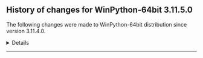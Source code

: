 ﻿## History of changes for WinPython-64bit 3.11.5.0

The following changes were made to WinPython-64bit distribution since version 3.11.4.0.

<details>
### Tools

Upgraded packages:

  * [Nodejs](https://nodejs.org) v18.16.0 → v18.17.1 (a JavaScript runtime built on Chrome's V8 JavaScript engine)
  * [npmjs](https://www.npmjs.com/) 9.5.1 → 9.6.7 (a package manager for JavaScript)

### Python packages

New packages:

  * [annotated_types](https://pypi.org/project/annotated_types) 0.5.0 (Reusable constraint types to use with typing.Annotated)
  * [ansi2html](https://pypi.org/project/ansi2html) 1.6.0 (Convert text with ANSI color codes to HTML or to LaTeX)
  * [async_lru](https://pypi.org/project/async_lru) 2.0.4 (Simple LRU cache for asyncio)
  * [cachecontrol](https://pypi.org/project/cachecontrol) 0.12.11 (httplib2 caching for requests)
  * [cleo](https://pypi.org/project/cleo) 2.0.1 (Cleo allows you to create beautiful and testable command-line interfaces.)
  * [click_default_group](https://pypi.org/project/click_default_group) 1.2.4 (Extends click.Group to invoke a command without explicit subcommand name)
  * [crashtest](https://pypi.org/project/crashtest) 0.4.1 (Manage Python errors with ease)
  * [daqp](https://pypi.org/project/daqp) 0.5.1 (DAQP: A dual active-set QP solver)
  * [dataclasses_json](https://pypi.org/project/dataclasses_json) 0.5.7 (Easily serialize dataclasses to and from JSON)
  * [dulwich](https://pypi.org/project/dulwich) 0.21.5 (Python Git Library)
  * [gpt4all](https://pypi.org/project/gpt4all) 1.0.8 (Python bindings for GPT4All)
  * [installer](https://pypi.org/project/installer) 0.7.0 (A library for installing Python wheels.)
  * [jupyter_lsp](https://pypi.org/project/jupyter_lsp) 2.2.0 (Multi-Language Server WebSocket proxy for Jupyter Notebook/Lab server)
  * [langchain](https://pypi.org/project/langchain) 0.0.292 (Building applications with LLMs through composability)
  * [langsmith](https://pypi.org/project/langsmith) 0.0.37 (Client library to connect to the LangSmith LLM Tracing and Evaluation Platform.)
  * [llm](https://pypi.org/project/llm) 0.10 (A CLI utility and Python library for interacting with Large Language Models, including OpenAI, PaLM and local models installed on your own machine.)
  * [llm_gpt4all](https://pypi.org/project/llm_gpt4all) 0.1.1 (Plugin for LLM adding support for GPT4ALL models)
  * [llm_llama_cpp](https://pypi.org/project/llm_llama_cpp) 0.1a0 (LLM plugin for running models using llama.cpp)
  * [llm_markov](https://pypi.org/project/llm_markov) 0.1 (Plugin for LLM adding a Markov chain generating model)
  * [lockfile](https://pypi.org/project/lockfile) 0.12.2 (Platform-independent file locking module)
  * [marshmallow_enum](https://pypi.org/project/marshmallow_enum) 1.5.1 (Enum field for Marshmallow)
  * [mutagen](https://pypi.org/project/mutagen) 1.46.0 (read and write audio tags for many formats)
  * [poetry](https://pypi.org/project/poetry) 1.5.1 (Python dependency management and packaging made easy.)
  * [poetry_core](https://pypi.org/project/poetry_core) 1.6.1 (Poetry PEP 517 Build Backend)
  * [poetry_plugin_export](https://pypi.org/project/poetry_plugin_export) 1.5.0 (Poetry plugin to export the dependencies to various formats)
  * [pycryptodomex](https://pypi.org/project/pycryptodomex) 3.18.0 (Cryptographic library for Python)
  * [pydantic_core](https://pypi.org/project/pydantic_core) 2.6.3 ()
  * [pydub](https://pypi.org/project/pydub) 0.25.1 (Manipulate audio with an simple and easy high level interface)
  * [pypdf](https://pypi.org/project/pypdf) 3.15.2 (A pure-python PDF library capable of splitting, merging, cropping, and transforming PDF files)
  * [python_ulid](https://pypi.org/project/python_ulid) 1.1.0 (Universally Unique Lexicographically Sortable Identifier)
  * [rapidfuzz](https://pypi.org/project/rapidfuzz) 2.13.7 (rapid fuzzy string matching)
  * [safetensors](https://pypi.org/project/safetensors) 0.3.3 (Fast and Safe Tensor serialization)
  * [shellingham](https://pypi.org/project/shellingham) 1.5.0.post1 (Tool to Detect Surrounding Shell)
  * [sqlite_migrate](https://pypi.org/project/sqlite_migrate) 0.1a2 ()
  * [tomli](https://pypi.org/project/tomli) 2.0.1 (A lil' TOML parser)
  * [trove_classifiers](https://pypi.org/project/trove_classifiers) 2023.2.20 (Canonical source for classifiers on PyPI (pypi.org).)
  * [typing_inspect](https://pypi.org/project/typing_inspect) 0.8.0 (Runtime inspection utilities for typing module.)
  * [websockets](https://pypi.org/project/websockets) 10.3 (An implementation of the WebSocket Protocol (RFC 6455 & 7692))
  * [yt_dlp](https://pypi.org/project/yt_dlp) 2023.7.6 (A youtube-dl fork with additional features and patches)

Upgraded packages:

  * [accelerate](https://pypi.org/project/accelerate) 0.20.3 → 0.23.0 (Accelerate)
  * [altair](https://pypi.org/project/altair) 5.0.1 → 5.1.1 (Altair: A declarative statistical visualization library for Python.)
  * [anyio](https://pypi.org/project/anyio) 3.6.2 → 3.7.1 (High level compatibility layer for multiple asynchronous event loop implementations)
  * [astropy](https://pypi.org/project/astropy) 5.1.1 → 5.3.2 (Community-developed python astronomy tools)
  * [async_timeout](https://pypi.org/project/async_timeout) 4.0.2 → 4.0.3 (Timeout context manager for asyncio programs)
  * [azure_core](https://pypi.org/project/azure_core) 1.25.1 → 1.29.2 (Microsoft Azure Core Library for Python)
  * [azure_cosmos](https://pypi.org/project/azure_cosmos) 4.3.1 → 4.5.0 (Microsoft Azure Cosmos Client Library for Python)
  * [azure_identity](https://pypi.org/project/azure_identity) 1.12.0 → 1.14.0 (Microsoft Azure Identity Library for Python)
  * [black](https://pypi.org/project/black) 23.3.0 → 23.9.1 (The uncompromising code formatter.)
  * [bleach](https://pypi.org/project/bleach) 5.0.0 → 6.0.0 (An easy safelist-based HTML-sanitizing tool.)
  * [blis](https://pypi.org/project/blis) 0.7.9 → 0.7.10 (The Blis BLAS-like linear algebra library, as a self-contained C-extension.)
  * [bokeh](https://pypi.org/project/bokeh) 3.1.1 → 3.2.2 (Interactive plots and applications in the browser from Python)
  * [bqplot](https://pypi.org/project/bqplot) 0.12.39 → 0.12.40 (Interactive plotting for the Jupyter notebook, using d3.js and ipywidgets.)
  * [confection](https://pypi.org/project/confection) 0.0.3 → 0.1.1 (The sweetest config system for Python)
  * [cython](https://pypi.org/project/cython) 0.29.35 → 3.0.2 (The Cython compiler for writing C extensions for the Python language.)
  * [dash](https://pypi.org/project/dash) 2.9.3 → 2.11.1 (A Python framework for building reactive web-apps. Developed by Plotly.)
  * [dask](https://pypi.org/project/dask) 2023.6.0 → 2023.8.0 (Parallel PyData with Task Scheduling)
  * [dask_image](https://pypi.org/project/dask_image) 2023.3.0 → 2023.8.1 (Distributed image processing)
  * [datashader](https://pypi.org/project/datashader) 0.15.1 → 0.15.2 (Data visualization toolchain based on aggregating into a grid)
  * [debugpy](https://pypi.org/project/debugpy) 1.6.7 → 1.8.0 (An implementation of the Debug Adapter Protocol for Python)
  * [distributed](https://pypi.org/project/distributed) 2023.6.0 → 2023.8.0 (Distributed scheduler for Dask)
  * [fastapi](https://pypi.org/project/fastapi) 0.95.1 → 0.103.1 (FastAPI framework, high performance, easy to learn, fast to code, ready for production)
  * [geopandas](https://pypi.org/project/geopandas) 0.13.0 → 0.14.0 (Geographic pandas extensions)
  * [gitdb](https://pypi.org/project/gitdb) 4.0.9 → 4.0.10 (Git Object Database)
  * [gitpython](https://pypi.org/project/gitpython) 3.1.29 → 3.1.32 (Python Git Library)
  * [guidata](https://pypi.org/project/guidata) 2.3.1 → 3.0.4 (Automatic graphical user interfaces generation for easy dataset editing and display)
  * [guiqwt](https://pypi.org/project/guiqwt) 4.3.3 → 4.4.1 (guiqwt is a set of tools for curve and image plotting (extension to PythonQwt))
  * [holoviews](https://pypi.org/project/holoviews) 1.16.1 → 1.17.1 (Stop plotting your data - annotate your data and let it visualize itself.)
  * [huggingface_hub](https://pypi.org/project/huggingface_hub) 0.14.1 → 0.17.1 (Client library to download and publish models, datasets and other repos on the huggingface.co hub)
  * [hvplot](https://pypi.org/project/hvplot) 0.8.3 → 0.8.4 (A high-level plotting API for the PyData ecosystem built on HoloViews.)
  * [imageio](https://pypi.org/project/imageio) 2.28.1 → 2.31.1 (Library for reading and writing a wide range of image, video, scientific, and volumetric data formats.)
  * [imageio_ffmpeg](https://pypi.org/project/imageio_ffmpeg) 0.4.2 → 0.4.8 (FFMPEG wrapper for Python)
  * [importlib_metadata](https://pypi.org/project/importlib_metadata) 5.0.0 → 6.8.0 (Read metadata from Python packages)
  * [ipydatagrid](https://pypi.org/project/ipydatagrid) 1.1.15 → 1.2.0 (Fast Datagrid widget for the Jupyter Notebook and JupyterLab)
  * [ipykernel](https://pypi.org/project/ipykernel) 6.23.1 → 6.25.2 (IPython Kernel for Jupyter)
  * [ipyleaflet](https://pypi.org/project/ipyleaflet) 0.17.2 → 0.17.4 (A Jupyter widget for dynamic Leaflet maps)
  * [ipython](https://pypi.org/project/ipython) 8.13.1 → 8.15.0 (IPython: Productive Interactive Computing)
  * [ipywidgets](https://pypi.org/project/ipywidgets) 8.0.6 → 8.1.1 (IPython HTML widgets for Jupyter)
  * [joblib](https://pypi.org/project/joblib) 1.2.0 → 1.3.1 (Lightweight pipelining: using Python functions as pipeline jobs.)
  * [jupyterlab](https://pypi.org/project/jupyterlab) 3.6.5 → 4.0.6 (The JupyterLab notebook server extension.)
  * [jupyterlab_server](https://pypi.org/project/jupyterlab_server) 2.22.1 → 2.24.0 (JupyterLab Server)
  * [jupyterlab_widgets](https://pypi.org/project/jupyterlab_widgets) 3.0.7 → 3.0.9 (JupyterLab extension providing HTML widgets)
  * [llvmlite](https://pypi.org/project/llvmlite) 0.40.1 → 0.41.0 (lightweight wrapper around basic LLVM functionality)
  * [matplotlib](https://pypi.org/project/matplotlib) 3.7.2 → 3.8.0 (Python plotting package)
  * [maturin](https://pypi.org/project/maturin) 0.14.15 → 1.2.3 (Build and publish crates with pyo3, rust-cpython and cffi bindings as well as rust binaries as python packages)
  * [mizani](https://pypi.org/project/mizani) 0.9.0 → 0.9.2 (Scales for Python)
  * [mypy](https://pypi.org/project/mypy) 1.3.0 → 1.5.1 (Optional static typing for Python)
  * [nbclient](https://pypi.org/project/nbclient) 0.7.4 → 0.8.0 (A client library for executing notebooks. Formally nbconvert's ExecutePreprocessor.)
  * [nbconvert](https://pypi.org/project/nbconvert) 7.4.0 → 7.8.0 (Converting Jupyter Notebooks)
  * [nltk](https://pypi.org/project/nltk) 3.7 → 3.8.1 (Natural Language Toolkit)
  * [notebook](https://pypi.org/project/notebook) 6.5.4 → 7.0.4 (A web-based notebook environment for interactive computing)
  * [numba](https://pypi.org/project/numba) 0.57.1 → 0.58.0 (compiling Python code using LLVM)
  * [numexpr](https://pypi.org/project/numexpr) 2.8.4 → 2.8.6 (Fast numerical expression evaluator for NumPy)
  * [numpy](https://pypi.org/project/numpy) 1.24.2 → 1.25.2 (NumPy is the fundamental package for array computing with Python.)
  * [openai](https://pypi.org/project/openai) 0.27.7 → 0.28.0 (Python client library for the OpenAI API)
  * [opencv_python](https://pypi.org/project/opencv_python) 4.7.0.72 → 4.8.0.74 (Wrapper package for OpenCV python bindings.)
  * [pandas](https://pypi.org/project/pandas) 2.0.2 → 2.1.1 (Powerful data structures for data analysis, time series, and statistics)
  * [panel](https://pypi.org/project/panel) 1.0.4 → 1.2.3 (A high level app and dashboarding solution for Python.)
  * [partd](https://pypi.org/project/partd) 1.2.0 → 1.4.0 (Appendable key-value storage)
  * [pathy](https://pypi.org/project/pathy) 0.10.1 → 0.10.2 (pathlib.Path subclasses for local and cloud bucket storage)
  * [pip](https://pypi.org/project/pip) 23.1.2 → 23.2.1 (The PyPA recommended tool for installing Python packages.)
  * [pkginfo](https://pypi.org/project/pkginfo) 1.8.3 → 1.9.6 (Query metadatdata from sdists / bdists / installed packages.)
  * [platformdirs](https://pypi.org/project/platformdirs) 2.5.4 → 3.8.1 (A small Python module for determining appropriate platform-specific dirs, e.g. a "user data dir".)
  * [plotly](https://pypi.org/project/plotly) 5.14.1 → 5.16.1 (An open-source, interactive graphing library for Python)
  * [plotnine](https://pypi.org/project/plotnine) 0.12.1 → 0.12.3 (A grammar of graphics for python)
  * [pmdarima](https://pypi.org/project/pmdarima) 2.0.2 → 2.0.3 (Python's forecast::auto.arima equivalent)
  * [polars](https://pypi.org/project/polars) 0.18.4 → 0.19.3 (Blazingly fast DataFrame library)
  * [prompt_toolkit](https://pypi.org/project/prompt_toolkit) 3.0.33 → 3.0.39 (Library for building powerful interactive command lines in Python)
  * [psutil](https://pypi.org/project/psutil) 5.9.0 → 5.9.5 (Cross-platform lib for process and system monitoring in Python.)
  * [ptpython](https://pypi.org/project/ptpython) 3.0.20 → 3.0.23 (Python REPL build on top of prompt_toolkit)
  * [pyarrow](https://pypi.org/project/pyarrow) 12.0.0 → 13.0.0 (Python library for Apache Arrow)
  * [pybind11](https://pypi.org/project/pybind11) 2.10.3 → 2.11.1 (Seamless operability between C++11 and Python)
  * [pydantic](https://pypi.org/project/pydantic) 1.9.1 → 2.3.0 (Data validation and settings management using python 3.6 type hinting)
  * [pygad](https://pypi.org/project/pygad) 2.17.0 → 3.2.0 (PyGAD: A Python 3 Library for Building the Genetic Algorithm and Training Machine Learning Algoithms (Keras & PyTorch).)
  * [pygame](https://pypi.org/project/pygame) 2.1.2 → 2.4.0 (Python Game Development)
  * [pylint_venv](https://pypi.org/project/pylint_venv) 2.3.0 → 3.0.2 (pylint-venv provides a Pylint init-hook to use the same Pylint installation with different virtual environments.)
  * [pymc](https://pypi.org/project/pymc) 5.3.0 → 5.5.0 (Markov Chain Monte Carlo sampling toolkit.)
  * [pytensor](https://pypi.org/project/pytensor) 2.11.2 → 2.12.3 (Optimizing compiler for evaluating mathematical expressions on CPUs and GPUs.)
  * [Python](http://www.python.org/) 3.11.4 → 3.11.5 (Python programming language with standard library)
  * [python_barcode](https://pypi.org/project/python_barcode) 0.0.post466+g6f8556e → 0.15.1 (Create standard barcodes with Python. No external modules needed. (optional Pillow support included).)
  * [python_json_logger](https://pypi.org/project/python_json_logger) 2.0.4 → 2.0.7 (A python library adding a json log formatter)
  * [python_lsp_black](https://pypi.org/project/python_lsp_black) 1.2.1 → 1.3.0 (Black plugin for the Python LSP Server)
  * [python_lsp_jsonrpc](https://pypi.org/project/python_lsp_jsonrpc) 1.0.0 → 1.1.1 (JSON RPC 2.0 server library)
  * [python_lsp_server](https://pypi.org/project/python_lsp_server) 1.7.2 → 1.7.4 (Python Language Server for the Language Server Protocol)
  * [pytz](https://pypi.org/project/pytz) 2022.4 → 2023.3 (World timezone definitions, modern and historical)
  * [pyviz_comms](https://pypi.org/project/pyviz_comms) 2.2.1 → 3.0.0 (Bidirectional communication for the PyViz ecosystem.)
  * [pywin32](https://pypi.org/project/pywin32) 305 → 306 (Python for Window Extensions)
  * [pyzmq](https://pypi.org/project/pyzmq) 25.0.2 → 25.1.1 (Python bindings for 0MQ)
  * [qpsolvers](https://pypi.org/project/qpsolvers) 3.1.0 → 3.4.0 (Quadratic programming solvers in Python with a unified API)
  * [qtconsole](https://pypi.org/project/qtconsole) 5.4.3 → 5.4.4 (Jupyter Qt console)
  * [qtpy](https://pypi.org/project/qtpy) 2.3.1 → 2.4.0 (Provides an abstraction layer on top of the various Qt bindings (PyQt5, PyQt4 and PySide) and additional custom QWidgets.)
  * [reportlab](https://pypi.org/project/reportlab) 3.6.12 → 4.0.4 (The Reportlab Toolkit)
  * [requests](https://pypi.org/project/requests) 2.28.1 → 2.31.0 (Python HTTP for Humans.)
  * [rich](https://pypi.org/project/rich) 13.3.5 → 13.4.2 (Render rich text, tables, progress bars, syntax highlighting, markdown and more to the terminal)
  * [scikit_image](https://pypi.org/project/scikit_image) 0.20.0 → 0.21.0 (Image processing routines for SciPy)
  * [scikit_learn](https://pypi.org/project/scikit_learn) 1.2.2 → 1.3.1 (A set of python modules for machine learning and data mining)
  * [scipy](https://pypi.org/project/scipy) 1.10.1 → 1.11.1 (SciPy: Scientific Library for Python)
  * [setuptools](https://pypi.org/project/setuptools) 67.7.2 → 67.8.0 (Easily download, build, install, upgrade, and uninstall Python packages)
  * [spacy](https://pypi.org/project/spacy) 3.5.2 → 3.6.1 (Industrial-strength Natural Language Processing (NLP) in Python)
  * [spyder](https://pypi.org/project/spyder) 5.4.3 → 5.4.5 (The Scientific Python Development Environment)
  * [spyder_kernels](https://pypi.org/project/spyder_kernels) 2.4.3 → 2.4.4 (Jupyter kernels for Spyder's console)
  * [sqlalchemy](https://pypi.org/project/sqlalchemy) 2.0.15 → 2.0.19 (Database Abstraction Library)
  * [sqlite_utils](https://pypi.org/project/sqlite_utils) 3.31 → 3.35.1 (CLI tool and Python utility functions for manipulating SQLite databases)
  * [starlette](https://pypi.org/project/starlette) 0.26.1 → 0.27.0 (The little ASGI library that shines.)
  * [thinc](https://pypi.org/project/thinc) 8.1.9 → 8.1.12 (Practical Machine Learning for NLP)
  * [tifffile](https://pypi.org/project/tifffile) 2022.5.4 → 2023.7.18 (Read and write TIFF(r) files)
  * [tqdm](https://pypi.org/project/tqdm) 4.64.0 → 4.65.0 (Fast, Extensible Progress Meter)
  * [traitlets](https://pypi.org/project/traitlets) 5.7.1 → 5.10.0 (Traitlets Python config system)
  * [transformers](https://pypi.org/project/transformers) 4.29.1 → 4.33.2 (State-of-the-art Machine Learning for JAX, PyTorch and TensorFlow)
  * [trio](https://pypi.org/project/trio) 0.22.1 → 0.22.2 (A friendly Python library for async concurrency and I/O)
  * [typer](https://pypi.org/project/typer) 0.7.0 → 0.9.0 (Typer, build great CLIs. Easy to code. Based on Python type hints.)
  * [typing_extensions](https://pypi.org/project/typing_extensions) 4.4.0 → 4.7.1 (Backported and Experimental Type Hints for Python 3.5+)
  * [uvicorn](https://pypi.org/project/uvicorn) 0.20.0 → 0.22.0 (The lightning-fast ASGI server.)
  * [virtualenv](https://pypi.org/project/virtualenv) 20.19.0 → 20.23.0 (Virtual Python Environment builder)
  * [websocket_client](https://pypi.org/project/websocket_client) 1.5.1 → 1.6.1 (WebSocket client for Python. hybi13 is supported.)
  * [werkzeug](https://pypi.org/project/werkzeug) 2.3.4 → 2.2.2 (The comprehensive WSGI web application library.)
  * [widgetsnbextension](https://pypi.org/project/widgetsnbextension) 4.0.7 → 4.0.9 (IPython HTML widgets for Jupyter)
  * [winpython](http://winpython.github.io/) 6.4.20230625 → 7.0.20230923 (WinPython distribution tools, including WPPM)
  * [xarray](https://pypi.org/project/xarray) 2023.5.0 → 2023.8.0 (N-D labeled arrays and datasets in Python)
  * [xlsxwriter](https://pypi.org/project/xlsxwriter) 3.1.0 → 3.1.2 (A Python module for creating Excel XLSX files.)
  * [yapf](https://pypi.org/project/yapf) 0.32.0 → 0.40.1 (A formatter for Python code.)
  * [zstandard](https://pypi.org/project/zstandard) 0.20.0 → 0.21.0 (Zstandard bindings for Python)

Removed packages:

  * [astroml](https://pypi.org/project/astroml) 1.0.2.post1 (tools for machine learning and data mining in Astronomy)
  * [backports_abc](https://pypi.org/project/backports_abc) 0.5 (A backport of recent additions to the 'collections.abc' module.)
  * [cartopy](https://pypi.org/project/cartopy) 0.21.1 (A cartographic python library with Matplotlib support for visualisation)
  * [csvs_to_sqlite](https://pypi.org/project/csvs_to_sqlite) 1.3.1a0 (Convert CSV files into a SQLite database)
  * [dask_searchcv](https://pypi.org/project/dask_searchcv) 0.2.0 (Tools for doing hyperparameter search with Scikit-Learn and Dask)
  * [dateparser](https://pypi.org/project/dateparser) 1.1.0 (Date parsing library designed to parse dates from HTML pages)
  * [docrepr](https://pypi.org/project/docrepr) 0.1.1 (docrepr renders Python docstrings in HTML)
  * [flask_accepts](https://pypi.org/project/flask_accepts) 0.18.4 (Easy, opinionated Flask input/output handling with Flask-restx and Marshmallow)
  * [flask_restx](https://pypi.org/project/flask_restx) 0.5.1 (Fully featured framework for fast, easy and documented API development with Flask)
  * [flaskerize](https://pypi.org/project/flaskerize) 0.14.0 (Python CLI build/dev tool for templated code generation and project modification. Think Angular schematics for Python.)
  * [fs](https://pypi.org/project/fs) 2.4.15 (Python's filesystem abstraction layer)
  * [geoviews](https://pypi.org/project/geoviews) 1.10.0 (GeoViews is a Python library that makes it easy to explore and visualize geographical, meteorological, and oceanographic datasets, such as those used in weather, climate, and remote sensing research.)
  * [husl](https://pypi.org/project/husl) 4.0.3 (Human-friendly HSL)
  * [intake](https://pypi.org/project/intake) 0.6.4 (Data load and catalog system)
  * [jupyter_server_fileid](https://pypi.org/project/jupyter_server_fileid) 0.9.0 ()
  * [jupyter_server_ydoc](https://pypi.org/project/jupyter_server_ydoc) 0.8.0 (A Jupyter Server Extension Providing Y Documents.)
  * [jupyter_ydoc](https://pypi.org/project/jupyter_ydoc) 0.2.4 (Document structures for collaborative editing using Ypy)
  * [jupyterlab_launcher](https://pypi.org/project/jupyterlab_launcher) 0.13.1 (Jupyter Launcher)
  * [jupyterlab_rise](https://pypi.org/project/jupyterlab_rise) 0.2.0 (RISE: "Live" Reveal.js JupyterLab Slideshow extension.)
  * [metakernel](https://pypi.org/project/metakernel) 0.28.2 (Metakernel for Jupyter)
  * [mpldatacursor](https://pypi.org/project/mpldatacursor) 0.7.1 (Interactive data cursors for Matplotlib)
  * [nbclassic](https://pypi.org/project/nbclassic) 1.0.0 (Jupyter Notebook as a Jupyter Server Extension.)
  * [nbconvert_reportlab](https://pypi.org/project/nbconvert_reportlab) 0.2 (Convert notebooks to PDF using Reportlab)
  * [oct2py](https://pypi.org/project/oct2py) 5.4.3 (Python to GNU Octave bridge --> run m-files from python.)
  * [octave_kernel](https://pypi.org/project/octave_kernel) 0.34.1 (A Jupyter kernel for Octave.)
  * [pandas_datareader](https://pypi.org/project/pandas_datareader) 0.10.0 (Data readers extracted from the pandas codebase,should be compatible with recent pandas versions)
  * [parambokeh](https://pypi.org/project/parambokeh) 0.2.3 (ParamBokeh provides an easy way to generate a UI for param based classes in the notebook or on bokeh server.)
  * [paramnb](https://pypi.org/project/paramnb) 2.0.4 (Generate ipywidgets from Parameterized objects in the notebook)
  * [py_lru_cache](https://pypi.org/project/py_lru_cache) 0.1.4 (LRU cache for python. Provides a dictionary-like object as well as a method decorator.)
  * [pygbm](https://pypi.org/project/pygbm) 0.1.0 (Experimental, numba-based Gradient Boosting Machines)
  * [pyhdf](https://pypi.org/project/pyhdf) 0.10.5 (pyhdf: Python interface to the NCSA HDF4 library.)
  * [pyshp](https://pypi.org/project/pyshp) 2.3.0 (Pure Python read/write support for ESRI Shapefile format)
  * [python_hdf4](https://pypi.org/project/python_hdf4) 0.10.0+dummy (Python-HDF4: Python interface to the NCSA HDF4 library.)
  * [python_picard](https://pypi.org/project/python_picard) 0.7 (Preconditoned ICA for Real Data)
  * [pyzstd](https://pypi.org/project/pyzstd) 0.15.4 (Python bindings to Zstandard (zstd) compression library, the API is similar to Python's bz2/lzma/zlib module.)
  * [ruamel.yaml](https://pypi.org/project/ruamel.yaml) 0.17.21 (a YAML parser/emitter that supports roundtrip preservation of comments, seq/map flow style, and map key order)
  * [scikit_fuzzy](https://pypi.org/project/scikit_fuzzy) 0.4.1 (Fuzzy logic toolkit for SciPy)
  * [scilab2py](https://pypi.org/project/scilab2py) 0.6.2 (Python to Scilab bridge)
  * [sklearn_contrib_lightning](https://pypi.org/project/sklearn_contrib_lightning) 0.6.2.post0 (Large-scale sparse linear classification, regression and ranking in Python)
  * [spatialpandas](https://pypi.org/project/spatialpandas) 0.4.7 (Pandas extension arrays for spatial/geometric operations)
  * [termcolor](https://pypi.org/project/termcolor) 1.1.0 (ANSII Color formatting for output in terminal.)
  * [twitter](https://pypi.org/project/twitter) 1.19.2 (An API and command-line toolset for Twitter (twitter.com))
  * [vitables](https://pypi.org/project/vitables) 3.0.2 (A viewer for PyTables package)
  * [y_py](https://pypi.org/project/y_py) 0.5.5 (Python bindings for the Y-CRDT built from yrs (Rust))
  * [ypy_websocket](https://pypi.org/project/ypy_websocket) 0.8.2 (WebSocket connector for Ypy)


</details>
* * *
